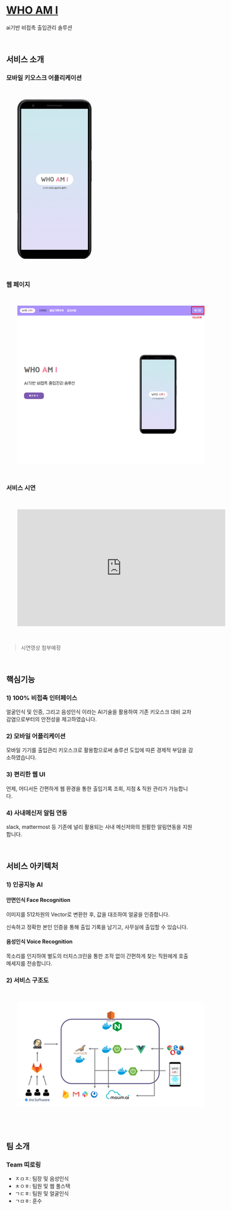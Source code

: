 # [WHO AM I]((https://k3a508.p.ssafy.io))
ai기반 비접촉 출입관리 솔루션

&nbsp;
&nbsp;
&nbsp;

## 서비스 소개

### 모바일 키오스크 어플리케이션

<img src="./docs/resources/mobile_pages.gif" width="200" style="padding:30px;">

### 웹 페이지
<img src="./docs/resources/web_pages.gif" style="padding:30px; display:block; margin:auto;">

### 서비스 시연
<iframe style="margin:auto; height: 315px; padding: 30px;" width="560" height="315" src="https://www.youtube.com/embed/vmDDOFXSgAs" frameborder="0" allow="accelerometer; autoplay; clipboard-write; encrypted-media; gyroscope; picture-in-picture" allowfullscreen></iframe>

> 시연영상 첨부예정

&nbsp;
&nbsp;
&nbsp;

## 핵심기능
### 1) 100% 비접촉 인터페이스
얼굴인식 및 인증, 그리고 음성인식 이라는 AI기술을 활용하여 기존 키오스크 대비 교차감염으로부터의 안전성을 제고하였습니다.

### 2) 모바일 어플리케이션
모바일 기기를 출입관리 키오스크로 활용함으로써 솔루션 도입에 따른 경제적 부담을 감소하였습니다.

### 3) 편리한 웹 UI
언제, 어디서든 간편하게 웹 환경을 통한 출입기록 조회, 지점 & 직원 관리가 가능합니다.

### 4) 사내메신저 알림 연동
slack, mattermost 등 기존에 널리 활용되는 사내 메신저와의 원활한 알림연동을 지원합니다.

&nbsp;
&nbsp;
&nbsp;

## 서비스 아키텍처
### 1) 인공지능 AI
#### 안면인식 Face Recognition
이미지를 512차원의 Vector로 변환한 후, 값을 대조하여 얼굴을 인증합니다.

신속하고 정확한 본인 인증을 통해 출입 기록을 남기고, 사무실에 출입할 수 있습니다. 

#### 음성인식 Voice Recognition

목소리를 인지하여 별도의 터치스크린을 통한 조작 없이 간편하게 찾는 직원에게 호출 메세지를 전송합니다. 

### 2) 서비스 구조도
<img src="./docs/resources/service_architecture.png" style="padding:30px; display:block; margin:auto;">

&nbsp;
&nbsp;
&nbsp;

## 팀 소개
### Team 띠로링
- ㅈㅁㅈ: 팀장 및 음성인식
- ㅊㅇㅎ: 팀원 및 웹 풀스택
- ㄱㄷㅎ: 팀원 및 얼굴인식
- ㄱㅁㅎ: 훈수
